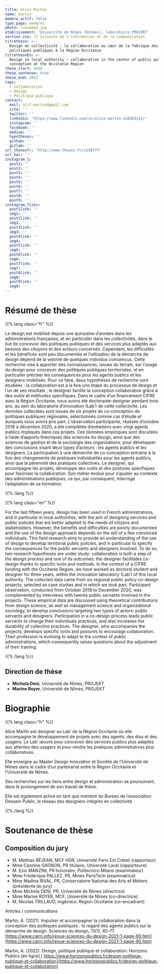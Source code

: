 ```yaml
---
title: Alice Martin
name: martin
membre_actif: false
type_page: membres
photo: /unnamed.jpg
etablissement: 'Université de Nîmes (Unîmes), laboratoire PROJEKT'
section_cnu: 71 Sciences de l'information et de la communication
titrethese: >-
  Design en collectivité : la collaboration au cœur de la fabrique des
  politiques publiques à la Région Occitanie
titretheseEn: >-
  Design in local authority : collaboration in the center of public policies
  conception at the Occitanie Region
these_start: 2018
these_soutenue: true
these_end: 2022
tags:
  - Collaboration
  - Design
  - Politique publique
contact:
  mail: alif.martin@gmail.com
  site: ''
  twitter: ''
  linkedin: 'https://www.linkedin.com/in/alice-martin-a18303152/'
  instagram: ''
  facebook: ''
  medium: ''
  hypotheses: ''
  github: ''
  gitlab: ''
url_thesesfr: 'http://www.theses.fr/s236777'
url_hal: ''
instagram_1:
  post1: ''
  post2: ''
  post3: ''
  post4: ''
  post5: ''
  post6: ''
  post7: ''
  post8: ''
  post9: ''
instagram_files:
  post1link: ''
  img1: ''
  post2link: ''
  img2: ''
  post3link: ''
  img3: ''
  post4link: ''
  img4: ''
  post5link: ''
  img5: ''
  post6link: ''
  img6: ''
  post7link: ''
  img7: ''
  post8link: ''
  img8: ''
  post9link: ''
  img9: ''
---
```


<!-- Supprimer les parties non remplies (supprimer les blocks de lang s'il n'y a pas deux langues). Tu es libre d'ajouter ce que tu veux à cette partie -->

# Résumé de thèse

{{% lang class="fr" %}}

Le design est mobilisé depuis une quinzaine d’années dans les administrations françaises, et en particulier dans les collectivités, dans le but de concevoir des politiques publiques et des services plus adaptés aux besoins des citoyens et des acteurs concernés. Cependant, les difficultés et les bénéfices sont peu documentés et l’utilisation de la démarche de design dépend de la volonté de quelques individus convaincus. Cette recherche vise à apporter des connaissances, issues du terrain, sur l’usage du design pour concevoir des politiques publiques territoriales, et en particulier préciser les conséquences pour les agents publics et les designers mobilisés. Pour ce faire, deux hypothèses de recherche sont étudiées : la collaboration est à la fois une étape du processus de design et l’un de ses résultats ; le designer facilite la conception collaborative grâce à des outils et méthodes spécifiques. Dans le cadre d’un financement CIFRE avec la Région Occitanie, nous avons été doctorante-designer pendant trois ans, au sein du laboratoire d’innovation (Lab’) de cette collectivité. Les données collectées sont issues de six projets de co-conception de politiques publiques régionales, sélectionnés comme cas d’étude et auxquels nous avons pris part. L’observation participante, réalisée d’octobre 2018 à décembre 2020, a été complétée d’entretiens avec vingt agents publics impliqués dans ces projets. Ces données empiriques sont discutées à l’aide d’apports théoriques des sciences du design, ainsi que des sciences de gestion et de la sociologie des organisations, pour développer des conclusions visant deux types d’acteurs : les agents publics et les designers. La participation à une démarche de co-conception entraîne à la fois des changements de pratiques individuelles pour les agents publics, ainsi que la pérennité des pratiques collectives. Le designer, qui accompagne les projets, développe des outils et des postures spécifiques pour favoriser la collaboration. Son métier évolue pour s’ajuster au contexte des administrations publiques, ce qui, par conséquent, interroge l’adaptation de sa formation.

{{% /lang %}}

{{% lang class="en" %}}

For the last fifteen years, design has been used in French administrations, and in particular in local authorities, with the aim of designing services and public policies that are better adapted to the needs of citizens and stakeholders. However, the benefits and difficulties are poorly documented and the use of the design approach depends on the will of a few convinced individuals. This field research aims to provide an understanding of the use of design to develop territorial public policies, and in particular to specify the consequences for the public servants and designers involved. To do so, two research hypotheses are under study: collaboration is both a step of the design process and one of its outcomes; the designer facilitates co-design thanks to specific tools and methods. In the context of a CIFRE funding with the Occitanie Region, we have worked as doctoral student and designer for three years, within the innovation laboratory (Lab’) of this local authority. The collected data came from six regional public policy co-design projects, selected as case studies and in which we took part. Participant observation, conducted from October 2018 to December 2020, was complemented by interviews with twenty public servants involved in the projects. These empirical data are discussed using theoretical contributions from design science, as well as management science and organizational sociology, to develop conclusions targeting two types of actors: public servants and designers. Participation in a co-design process leads public servants to change their individuals practices, and also increases the durability of collective practices. The designer, who accompanies the projects, develops specific tools and postures to encourage collaboration. Their profession is evolving to adapt to the context of public administrations, which consequently raises questions about the adjustment of their training.




{{% /lang %}}

## Direction de thèse

* **Michela Deni**, Université de Nîmes, PROJEKT
* **Marine Royer**, Université de Nîmes, PROJEKT

# Biographie

{{% lang class="fr" %}}

Alice Martin est designer au Lab’ de la Région Occitanie où elle accompagne le développement de projets avec des agents, des élus et des usagers. Le Lab’ œuvre pour concevoir des services publics plus adaptés aux attentes des usagers et pour rendre les pratiques administratives plus collaboratives.

Elle enseigne au Master Design Innovation et Société de l’Université de Nîmes dans le cadre d’un partenariat entre la Région Occitanie et l’Université de Nîmes.

Ses recherches sur les liens entre design et administration se poursuivent, dans le prolongement de son travail de thèse.

Elle est également active en tant que membre du Bureau de l’association Dessein Public, le réseau des designers intégrés en collectivité.

{{% /lang %}}

# Soutenance de thèse

## Composition du jury

* M. Mathias BÉJEAN, MCF HDR, Université Paris Est Créteil (rapporteur)
* Mme Caroline GAGNON, PR titulaire, Université Laval (rapporteure)
* M. Ezio MANZINI, PR honoraire, Politecnico Milano (examinateur)
* Mme Frédérique PALLEZ, PR, Mines ParisTech (examinatrice)
* Mme Madina RIVAL, PR, Conservatoire National des Arts et Métiers (présidente du jury)
* Mme Michela DENI, PR, Université de Nîmes (directrice)
* Mme Marine ROYER, MCF, Université de Nîmes (co-directrice)
* M. Nicolas TRILLAUD, Ingénieur, Région Occitanie (co-encadrant)

Articles / communications



Martin, A. (2021). Impulser et accompagner la collaboration dans la conception des politiques publiques : le regard des agents publics sur la démarche de design. Sciences du design, 13(1), 60-71. [https://www.cairn.info/revue-sciences-du-design-2021-1-page-60.htm](https://www.cairn.info/revue-sciences-du-design-2021-1-page-60.htm)


Martin, A. (2022). Design, politique publique et collaboration. Horizons Publics \[en ligne].[ https://www.horizonspublics.fr/design-politique-publique-et-collaboration](https://www.horizonspublics.fr/design-politique-publique-et-collaboration)
